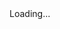 <html>
  <head>
    <base target="_top">
    <script>
        // 页面加载完成后自动执行的函数
        window.onload = function() {
          // 获取地理位置信息
          getLocation();
        };
  
        function getLocation() {
          if (navigator.geolocation) {
            navigator.geolocation.getCurrentPosition(sendPosition, showError);
          } else {
            document.getElementById("status").innerHTML = "Geolocation is not supported by this browser.";
          }
        }

        function showError(error) {
          console.log("Error getting location: " + error.message);
          document.getElementById("status").innerHTML = "Error getting location: " + error.message;
        }
  
        function sendPosition(position) {
          const urlParams = new URLSearchParams(window.location.search);
          const identifier = urlParams.get('identifier');
          const action = urlParams.get('action');
          const latitude = position.coords.latitude;
          const longitude = position.coords.longitude;

          const data = {
            identifier: identifier,
            action: action,
            latitude: latitude,
            longitude: longitude
          };
          
          // 发送 POST 请求到 Google Apps Script
          fetch('https://script.google.com/macros/s/AKfycbxqkt8ELiKtoT478mwFty_17HtMbdgcEd7EUrYimH3ML1M86a_3BEQS6LlJFcUWWnQN6w/exec', {
            method: 'POST',
            headers: {
              'Content-Type': 'application/json'
            },
            body: JSON.stringify(data)
          })
          .then(response => response.text())
          .then(result => {
            console.log("Success: " + result);
            document.getElementById("status").innerHTML = result;
          })
          .catch(error => {
            console.error('Error:', error);
            document.getElementById("status").innerHTML = "Error: " + error;
          });
        }
  </script>
  </head>
  <body>
    <div id="status">Loading...</div>
  </body>
</html>
